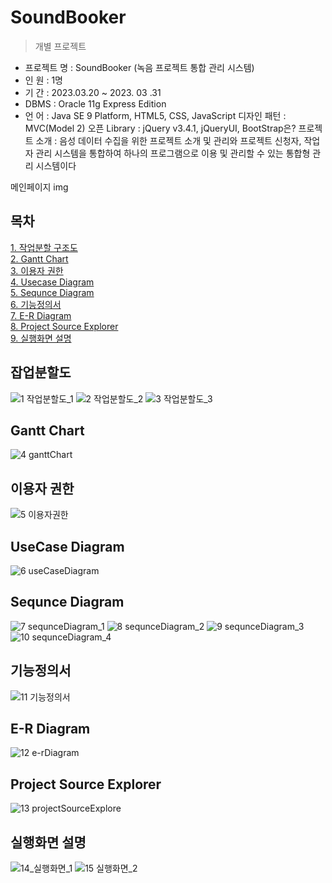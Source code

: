 # SoundBooker

> 개별 프로젝트

- 프로젝트 명 : SoundBooker (녹음 프로젝트 통합 관리 시스템)
- 인 원 : 1명
- 기 간 : 2023.03.20 ~ 2023. 03 .31
- DBMS : Oracle 11g Express Edition
- 언 어 : Java SE 9 Platform, HTML5, CSS, JavaScript
디자인 패턴 : MVC(Model 2)
오픈 Library : jQuery v3.4.1, jQueryUI, BootStrap은?
프로젝트 소개 : 음성 데이터 수집을 위한 프로젝트 소개 및 관리와 프로젝트 신청자, 작업자 관리 시스템을 통합하여 하나의 프로그램으로 이용 및 관리할 수 있는 통합형 관리 시스템이다<br>

메인페이지 img

## 목차
[1. 작업분할 구조도](https://github.com/hanwoolk/SoundBooker#%EC%9E%A1%EC%97%85%EB%B6%84%ED%95%A0%EB%8F%84)<br>
[2. Gantt Chart](https://github.com/hanwoolk/SoundBooker#gantt-chart)<br>
[3. 이용자 권한](https://github.com/hanwoolk/SoundBooker#%EC%9D%B4%EC%9A%A9%EC%9E%90-%EA%B6%8C%ED%95%9C)<br>
[4. Usecase Diagram](https://github.com/hanwoolk/SoundBooker#usecase-diagram)<br>
[5. Sequnce Diagram](https://github.com/hanwoolk/SoundBooker#sequnce-diagram)<br>
[6. 기능정의서](https://github.com/hanwoolk/SoundBooker#%EA%B8%B0%EB%8A%A5%EC%A0%95%EC%9D%98%EC%84%9C)<br>
[7. E-R Diagram](https://github.com/hanwoolk/SoundBooker#e-r-diagram)<br>
[8. Project Source Explorer](https://github.com/hanwoolk/SoundBooker#project-source-explorer)<br>
[9. 실행화면 설명](https://github.com/hanwoolk/SoundBooker#%EC%8B%A4%ED%96%89%ED%99%94%EB%A9%B4-%EC%84%A4%EB%AA%85)<br>

## 잡업분할도
![1 작업분할도_1](https://user-images.githubusercontent.com/119464040/228998630-e8b66a95-7385-41d1-bf60-5bb05140e746.JPG)
![2 작업분할도_2](https://user-images.githubusercontent.com/119464040/228998776-dea03bd4-9b8a-400d-8a46-31ab806fc419.JPG)
![3 작업분할도_3](https://user-images.githubusercontent.com/119464040/228998782-b2f9117d-1efc-4e65-94b2-54d6e5df636c.JPG)


## Gantt Chart
![4 ganttChart](https://user-images.githubusercontent.com/119464040/228998816-c85b61a4-f752-491f-a77c-c3eeecc165ec.JPG)

## 이용자 권한
![5 이용자권한](https://user-images.githubusercontent.com/119464040/228998832-a79cf292-add4-47c2-9ea1-74004fdc50c7.JPG)

## UseCase Diagram
![6 useCaseDiagram](https://user-images.githubusercontent.com/119464040/228998843-52142768-c94d-489e-b0d4-1fdfb0bb6c8d.JPG)

## Sequnce Diagram
![7 sequnceDiagram_1](https://user-images.githubusercontent.com/119464040/228998850-6ae2d16b-756d-484e-82f9-6ec982c1d2af.JPG)
![8 sequnceDiagram_2](https://user-images.githubusercontent.com/119464040/228998858-35e42178-55b2-42c6-be06-981851b6ee70.JPG)
![9 sequnceDiagram_3](https://user-images.githubusercontent.com/119464040/228998872-9ffee713-0339-4d12-8984-590ba0ec1b50.JPG)
![10 sequnceDiagram_4](https://user-images.githubusercontent.com/119464040/228998892-3d56745a-26e2-413c-a138-4c1443675b0e.JPG)

## 기능정의서
![11 기능정의서](https://user-images.githubusercontent.com/119464040/228998904-b4b8c928-490b-4e11-939e-476af1aca42d.JPG)

## E-R Diagram
![12 e-rDiagram](https://user-images.githubusercontent.com/119464040/228998913-f8aa3573-7f0a-4f6e-b0b0-be8f620c07c7.JPG)

## Project Source Explorer
![13 projectSourceExplore](https://user-images.githubusercontent.com/119464040/228998920-ab98225f-3e2a-479e-b2cd-be158fe47f17.JPG)

## 실행화면 설명
![14_실행화면_1](https://user-images.githubusercontent.com/119464040/228998928-b9912cb8-6676-418f-b6fc-8ffd06e72363.JPG)
![15 실행화면_2](https://user-images.githubusercontent.com/119464040/228998942-ece229c3-88b2-4610-88c0-1c8d6856a856.JPG)